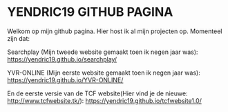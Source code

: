 # YENDRIC19 GITHUB PAGINA
Welkom op mijn github pagina.
Hier host ik al mijn projecten op.
Momenteel zijn dat:

Searchplay (Mijn tweede website gemaakt toen ik negen jaar was): https://yendric19.github.io/searchplay/

YVR-ONLINE (Mijn eerste website gemaakt toen ik negen jaar was): https://yendric19.github.io/YVR-ONLINE/

En de eerste versie van de TCF website(Hier vind je de nieuwe: http://www.tcfwebsite.tk/): https://yendric19.github.io/tcfwebsite1.0/
